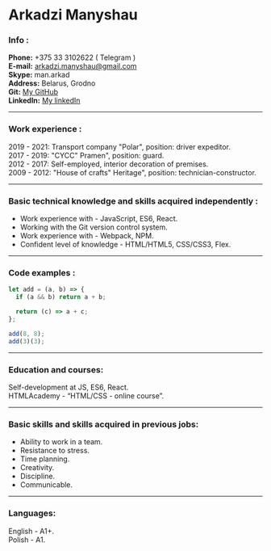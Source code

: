 # Arkadzi Manyshau

### Info :

**Phone:** +375 33 3102622 ( Telegram )  
**E-mail:** [arkadzi.manyshau@gmail.com](https://@gmail.com)  
**Skype:** man.arkad  
**Address:** Belarus, Grodno  
**Git:** [My GitHub](https://github.com/Manyshau-Arkadzi)  
**LinkedIn:** [My linkedIn](https://www.linkedin.com/in/arkadzi-manyshau-6a9193188)  

---

### Work experience :

2019 - 2021: Transport company "Polar", position: driver expeditor.  
2017 - 2019: "CYCC" Pramen", position: guard.  
2012 - 2017: Self-employed, interior decoration of premises.  
2009 - 2012: "House of crafts" Heritage", position: technician-constructor.  

---

### Basic technical knowledge and skills acquired independently :

- Work experience with - JavaScript, ES6, React.  
- Working with the Git version control system.  
- Work experience with - Webpack, NPM.  
- Confident level of knowledge - HTML/HTML5, CSS/CSS3, Flex.  

---

### Code examples :

```javascript
let add = (a, b) => {
  if (a && b) return a + b;

  return (c) => a + c;
};

add(8, 8);
add(3)(3);
```

---

### Education and courses:

Self-development at JS, ES6, React.  
HTMLAcademy - “HTML/CSS - online course”.  

---

### Basic skills and skills acquired in previous jobs:

- Ability to work in a team.  
- Resistance to stress.  
- Time planning.  
- Creativity.  
- Discipline.  
- Communicable.  

---

### Languages:

English - A1+.  
Polish - A1.  
